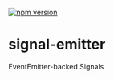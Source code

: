 [![npm version](https://badge.fury.io/js/signal-emitter.svg)](http://badge.fury.io/js/signal-emitter)

# signal-emitter
EventEmitter-backed Signals
